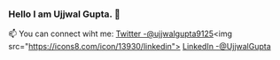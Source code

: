 ### Hello I am  Ujjwal Gupta. 👋
📫 You can connect wiht me: [Twitter -@ujjwalgupta9125](https://twitter.com/_ujjwal_gupta_)<img src="https://icons8.com/icon/13930/linkedin"> [LinkedIn -@UjjwalGupta](https://www.linkedin.com/in/ujjwalgupta9125/)

  
